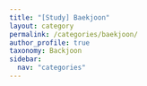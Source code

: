```yaml
---
title: "[Study] Baekjoon"
layout: category
permalink: /categories/baekjoon/
author_profile: true
taxonomy: Backjoon
sidebar:
  nav: "categories"
---
```

